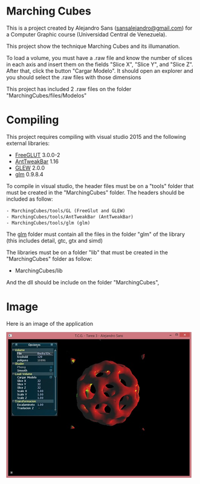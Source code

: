 # Marching Cubes
This is a project created by Alejandro Sans (sansalejandro@gmail.com) for a Computer Graphic course (Universidad Central de Venezuela). 

This project show the technique Marching Cubes and its illumanation.

To load a volume, you must have a .raw file and know the number of slices in each axis and insert them on the fields "Slice X", "Slice Y", and "Slice Z". After that, click the button "Cargar Modelo". It should open an explorer and you should select the .raw files with those dimensions

This project has included 2 .raw files on the folder "MarchingCubes/files/Modelos"
# Compiling

This project requires compiling with visual studio 2015 and the following external libraries:

* [FreeGLUT] 3.0.0-2
* [AntTweakBar] 1.16
* [GLEW] 2.0.0
* [glm] 0.9.8.4

To compile in visual studio, the header files must be on a "tools" folder that must be created in the "MarchingCubes" folder. The headers should be included as follow:

    - MarchingCubes/tools/GL (FreeGlut and GLEW)
    - MarchingCubes/tools/AntTweakBar (AntTweakBar)
    - MarchingCubes/tools/glm (glm)
    
The [glm] folder must contain all the files in the folder "glm" of the library (this includes detail, gtc, gtx and simd)

The libraries must be on a folder "lib" that must be created in the "MarchingCubes" folder as follow:
- MarchingCubes/lib

And the dll should be include on the folder "MarchingCubes",

# Image

Here is an image of the application

![alt tag](./Screenshot/MarchingCubes.jpg)



   [video]: <https://vimeo.com/37664294>
   [SDL]: <https://www.libsdl.org/>
   [SDL_mixer]: <https://www.libsdl.org/projects/SDL_mixer/>
   [FreeGLUT]: <http://freeglut.sourceforge.net/>
   [FreeImage]: <http://freeimage.sourceforge.net/>
   [AntTweakBar]: <http://anttweakbar.sourceforge.net/doc/>
   [GLEW]: <http://glew.sourceforge.net/>
   [glm]: <http://glm.g-truc.net/0.9.8/index.html>
